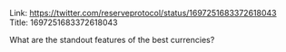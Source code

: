 Link:  https://twitter.com/reserveprotocol/status/1697251683372618043
Title: 1697251683372618043

What are the standout features of the best currencies?